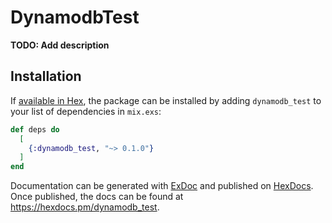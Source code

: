 # DynamodbTest

**TODO: Add description**

## Installation

If [available in Hex](https://hex.pm/docs/publish), the package can be installed
by adding `dynamodb_test` to your list of dependencies in `mix.exs`:

```elixir
def deps do
  [
    {:dynamodb_test, "~> 0.1.0"}
  ]
end
```

Documentation can be generated with [ExDoc](https://github.com/elixir-lang/ex_doc)
and published on [HexDocs](https://hexdocs.pm). Once published, the docs can
be found at <https://hexdocs.pm/dynamodb_test>.

